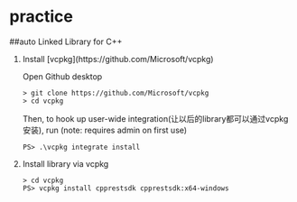 # practice



##auto Linked Library for C++



<ol>
  <li> Install [vcpkg](https://github.com/Microsoft/vcpkg) </li>

Open Github desktop
```PS
> git clone https://github.com/Microsoft/vcpkg
> cd vcpkg
```
Then, to hook up user-wide integration(让以后的library都可以通过vcpkg安装), run (note: requires admin on first use)

```
PS> .\vcpkg integrate install

```

<li> Install library via vcpkg


```
> cd vcpkg
PS> vcpkg install cpprestsdk cpprestsdk:x64-windows
```

</ol>
